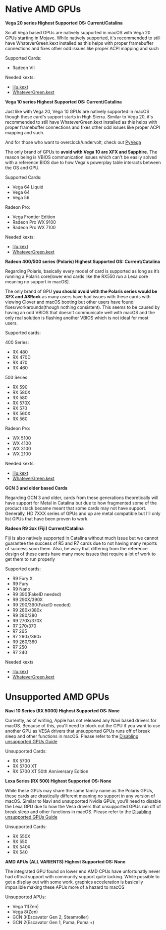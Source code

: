 # Native AMD GPUs

**Vega 20 series Highest Supported OS: Current/Catalina**

So all Vega based GPUs are natively supported in macOS with Vega 20 GPUs starting in Mojave. While natively supported, it's recommended to still have WhateverGreen.kext installed as this helps with proper framebuffer connections and fixes other odd issues like proper ACPI mapping and such

Supported Cards:

* Radeon VII

Needed kexts:

* [lilu.kext](https://github.com/acidanthera/Lilu/releases)
* [WhateverGreen.kext](https://github.com/acidanthera/WhateverGreen/releases)


**Vega 10 series Highest Supported OS: Current/Catalina**

Just like with Vega 20, Vega 10 GPUs are natively supported in macOS though these card's support starts in High Sierra. Similar to Vega 20, it's recommended to still have WhateverGreen.kext installed as this helps with proper framebuffer connections and fixes other odd issues like proper ACPI mapping and such.

And for those who want to overclock/undervolt, check out [PyVega](https://github.com/corpnewt/PyVega)

The only brand of GPUs to **avoid with Vega 10 are XFX and Sapphire**. The reason being is VBIOS communication issues which can't be easily solved with a reference BIOS due to how Vega's powerplay table interacts between the OS and GPU.

Supported Cards:

* Vega 64 Liquid
* Vega 64
* Vega 56

Radeon Pro:
* Vega Frontier Edition
* Radeon Pro WX 9100
* Radeon Pro WX 7100

Needed kexts:

* [lilu.kext](https://github.com/acidanthera/Lilu/releases)
* [WhateverGreen.kext](https://github.com/acidanthera/WhateverGreen/releases)

**Radeon 400/500 series (Polaris) Highest Supported OS: Current/Catalina**

Regarding Polaris, basically every model of card is supported as long as it’s running a Polaris core(lower end cards like the RX550 run a Lexa core meaning no support in macOS).

The only brand of GPU **you should** **avoid with the Polaris series would be XFX and ASRock** as many users have had issues with these cards with viewing Clover and macOS booting but other users have found fixes/workarounds(though nothing consistent). This seems to be caused by having an odd VBIOS that doesn't communicate well with macOS and the only real solution is flashing another VBIOS which is not ideal for most users.

Supported cards:

400 Series:

* RX 480
* RX 470D
* RX 470
* RX 460

500 Series:
* RX 590
* RX 580X
* RX 580
* RX 570X
* RX 570
* RX 560X
* RX 560

Radeon Pro:

* WX 5100
* WX 4100
* WX 3100
* WX 2100


Needed kexts:

* [lilu.kext](https://github.com/acidanthera/Lilu/releases)
* [WhateverGreen.kext](https://github.com/acidanthera/WhateverGreen/releases)


**GCN 3 and older based Cards**

Regarding GCN 3 and older, cards from these generations theoretically will have support for Metal in Catalina but due to how fragmented some of the product stack became meant that some cards may not have support. Generally, HD 7XXX series of GPUs and up are metal compatible but I’ll only list GPUs that have been proven to work.

**Radeon R9 3xx (Fiji) Current/Catalina**

Fiji is also natively supported in Catalina without much issue but we cannot guarantee the success of R5 and R7 cards due to not having many reports of success soon them. Also, be wary that differing from the reference design of these cards have many more issues that require a lot of work to get them to run properly

Supported cards:

* R9 Fury X
* R9 Fury
* R9 Nano
* R9 390(FakeID needed)
* R9 290X/390X
* R9 290/390(FakeID needed)
* R9 280x/380x
* R9 280/380
* R9 270X/370X
* R7 270/370
* R7 265
* R7 260x/360x
* R9 260/360
* R7 250
* R7 240

Needed kexts

* [lilu.kext](https://github.com/acidanthera/Lilu/releases)
* [WhateverGreen.kext](https://github.com/acidanthera/WhateverGreen/releases)

# Unsupported AMD GPUs

**Navi 10 Series (RX 5000) Highest Supported OS: None**

Currently, as of writing, Apple has not released any Navi based drivers for macOS. Because of this, you'll need to block out the GPU if you want to use another GPU as VESA drivers that unsupported GPUs runs off of break sleep and other functions in macOS. Please refer to the [Disabling unsupported GPUs Guide](https://www.reddit.com/r/hackintosh/comments/bu1wf8/how_to_disable_your_unsupported_gpu_for_macos/)

Unsupported Cards:

* RX 5700
* RX 5700 XT
* RX 5700 XT 50th Anniversary Edition

**Lexa Series (RX 500) Highest Supported OS: None**

While these GPUs may share the same family name as the Polaris GPUs, these cards are drastically different meaning no support in any version of macOS. Similar to Navi and unsupported Nvidia GPUs, you'll need to disable the Lexa GPU due to how the Vesa drivers that unsupported GPUs run off of break sleep and other functions in macOS. Please refer to the [Disabling unsupported GPUs Guide](https://www.reddit.com/r/hackintosh/comments/bu1wf8/how_to_disable_your_unsupported_gpu_for_macos/)

Unsupported Cards:

* RX 550X
* RX 550
* RX 540X
* RX 540

**AMD APUs (ALL VARIENTS) Highest Supported OS: None**

The integrated GPU found on lower end AMD CPUs have unfortunatly never had offical support with community support quite lacking. While possible to get a display out with some work, graphics acceleration is basically imposiible making these APUs more of a hazard to macOS

Unsupported APUs:
* Vega 11(Zen)
* Vega 8(Zen)
* GCN 3(Escavator Gen 2, Steamroller) 
* GCN 2(Escavator Gen 1, Puma, Puma +)
